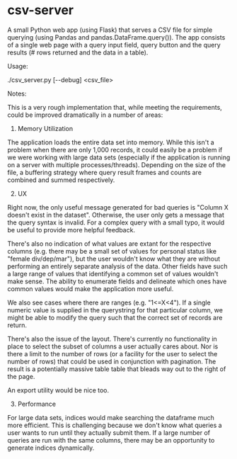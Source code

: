 csv-server
==========

A small Python web app (using Flask) that serves a CSV file for
simple querying (using Pandas and pandas.DataFrame.query()). The
app consists of a single web page with a query input field, query
button and the query results (# rows returned and the data in a
table).

Usage:

./csv_server.py [--debug] <csv_file>

Notes:

This is a very rough implementation that, while meeting the
requirements, could be improved dramatically in a number of
areas:

1) Memory Utilization

The application loads the entire data set into memory. While
this isn't a problem when there are only 1,000 records, it
could easily be a problem if we were working with large data
sets (especially if the application is running on a server
with multiple processes/threads). Depending on the size of
the file, a buffering strategy where query result frames and
counts are combined and summed respectively.

2) UX

Right now, the only useful message generated for bad queries
is "Column X doesn't exist in the dataset". Otherwise, the
user only gets a message that the query syntax is invalid.
For a complex query with a small typo, it would be useful
to provide more helpful feedback.

There's also no indication of what values are extant for
the respective columns (e.g. there may be a small set of 
values for personal status like "female div/dep/mar"), but
the user wouldn't know what they are without performing an
entirely separate analysis of the data. Other fields have
such a large range of values that identifying a common set
of values wouldn't make sense. The ability to enumerate
fields and delineate which ones have common values would
make the application more useful.

We also see cases where there are ranges (e.g. "1<=X<4").
If a single numeric value is supplied in the querystring
for that particular column, we might be able to modify the
query such that the correct set of records are return.

There's also the issue of the layout. There's currently
no functionality in place to select the subset of columns
a user actually cares about. Nor is there a limit to the
number of rows (or a facility for the user to select the
number of rows) that could be used in conjunction with
pagination. The result is a potentially massive table
table that bleads way out to the right of the page.

An export utility would be nice too.

3) Performance

For large data sets, indices would make searching the
dataframe much more efficient. This is challenging
because we don't know what queries a user wants to run
until they actually submit them. If a large number of
queries are run with the same columns, there may be
an opportunity to generate indices dynamically.
